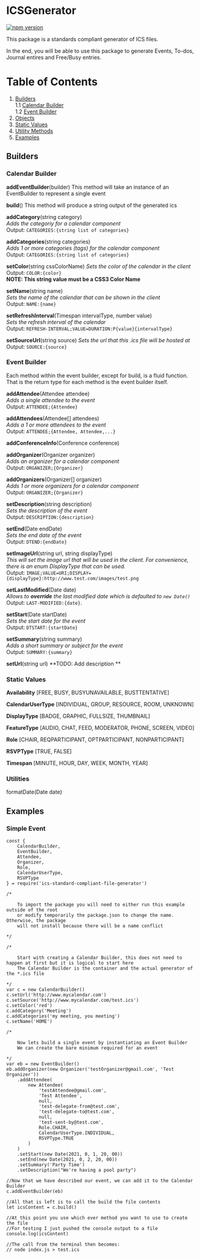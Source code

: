# ICSGenerator

[![npm version](https://img.shields.io/npm/v/ics-standard-compliant-file-generator.svg?style=flat)](https://www.npmjs.com/package/ics-standard-compliant-file-generator)

This package is a standards compliant generator of ICS files.

In the end, you will be able to use this package to generate Events, To-dos, Journal entires and Free/Busy entries.

# Table of Contents

1. [Builders](#builders)  
   1.1 [Calendar Builder](#calendar_builder)  
   1.2 [Event Builder](#event_builder)
2. [Objects](#objects)
3. [Static Values](#static_values)
4. [Utility Methods](#utilities)
5. [Examples](#examples)

## Builders<a name="builders"></a>

### Calendar Builder<a name="calendar_builder"></a>

**addEventBuilder**(builder)
This method will take an instance of an EventBuilder to represent a single event

**build**()
This method will produce a string output of the generated ics

**addCategory**(string category)  
_Adds the categoriy for a calendar component_  
Output: `CATEGORIES:{string list of categories}`

**addCategories**(string categories)  
_Adds 1 or more categories (tags) for the calendar component_  
Output: `CATEGORIES:{string list of categories}`

**setColor**(string cssColorName)
_Sets the color of the calendar in the client_  
Output: `COLOR:{color}`  
**NOTE: This string value must be a CSS3 Color Name**

**setName**(string name)  
_Sets the name of the calendar that can be shown in the client_  
Output: `NAME:{name}`

**setRefreshInterval**(Timespan intervalType, number value)  
_Sets the refresh interval of the calendar_  
Output: `REFRESH-INTERVAL;VALUE=DURATION:P{value}{intervalType}`

**setSourceUrl**(string source)
_Sets the url that this .ics file will be hosted at_  
Output: `SOURCE:{source}`

### Event Builder<a name="event_builder"></a>

Each method within the event builder, except for build, is a fluid function. That is the return type for each method is the event builder itself.

**addAttendee**(Attendee attendee)  
_Adds a single attendee to the event_  
Output: `ATTENDEE;{Attendee}`

**addAttendees**(Attendee[] attendees)  
_Adds a 1 or more attendees to the event_  
Output: `ATTENDEE;{Attendee, Attendee,...}`

**addConferenceInfo**(Conference conference)

**addOrganizer**(Organizer organizer)  
_Adds an organizer for a calendar component_  
Output: `ORGANIZER;{Organizer}`

**addOrganizers**(Organizer[] organizer)  
_Adds 1 or more organizers for a calendar component_  
Output: `ORGANIZER;{Organizer}`

**setDescription**(string description)  
_Sets the description of the event_  
Output: `DESCRIPTION:{description}`

**setEnd**(Date endDate)  
_Sets the end date of the event_  
Output: `DTEND:{endDate}`

**setImageUrl**(string url, string displayType)  
_This will set the image url that will be used in the client. For convenience, there is an enum DisplayType that can be used._  
Output: `IMAGE;VALUE=URI;DISPLAY={displayType}:http://www.test.com/images/test.png`

**setLastModified**(Date date)  
_Allows to **override** the last modified date which is defaulted to `new Date()`_
Output: `LAST-MODIFIED:{date}`.

**setStart**(Date startDate)  
_Sets the start date for the event_  
Output: `DTSTART:{startDate}`

**setSummary**(string summary)  
_Adds a short summary or subject for the event_  
Output: `SUMMARY:{summary}`

**setUrl**(string url)
**TODO: Add description **

### Static Values<a name="static_values"></a>

**Availability** [FREE, BUSY, BUSYUNAVAILABLE, BUSTTENTATIVE]

**CalendarUserType** [INDIVIDUAL, GROUP, RESOURCE, ROOM, UNKNOWN]

**DisplayType** [BADGE, GRAPHIC, FULLSIZE, THUMBNAIL]

**FeatureType** [AUDIO, CHAT, FEED, MODERATOR, PHONE, SCREEN, VIDEO]

**Role** [CHAIR, REQPARTICIPANT, OPTPARTICIPANT, NONPARTICIPANT]

**RSVPType** [TRUE, FALSE]

**Timespan** [MINUTE, HOUR, DAY, WEEK, MONTH, YEAR]

### Utilities<a name="utilities"></a>

formatDate(Date date)

## Examples<a name="examples"></a>

### Simple Event

```
const {
    CalendarBuilder,
    EventBuilder,
    Attendee,
    Organizer,
    Role,
    CalendarUserType,
    RSVPType
} = require('ics-standard-compliant-file-generator')

/*
    
    To import the package you will need to either run this example outside of the root
    or modify temporarily the package.json to change the name.  Otherwise, the package
    will not install because there will be a name conflict 

*/

/*

    Start with creating a Calendar Builder, this does not need to happen at first but it is logical to start here
    The Calendar Builder is the container and the actual generator of the *.ics file

*/
var c = new CalendarBuilder()
c.setUrl('http://www.mycalendar.com')
c.setSource('http://www.mycalendar.com/test.ics')
c.setColor('red')
c.addCategory('Meeting')
c.addCategories('my meeting, you meeting')
c.setName('HOME')

/*
    
    Now lets build a single event by instantiating an Event Builder
    We can create the bare minimum required for an event

*/
var eb = new EventBuilder()
eb.addOrganizer(new Organizer('testOrganizer@gmail.com', 'Test Organizer'))
    .addAttendee(
        new Attendee(
            'testAttendee@gmail.com',
            'Test Attendee',
            null,
            'test-delegate-from@test.com',
            'test-delegate-to@test.com',
            null,
            'test-sent-by@test.com',
            Role.CHAIR,
            CalendarUserType.INDIVIDUAL,
            RSVPType.TRUE
        )
    )
    .setStart(new Date(2021, 0, 1, 20, 00))
    .setEnd(new Date(2021, 0, 2, 20, 00))
    .setSummary('Party Time')
    .setDescription("We're having a pool party")

//Now that we have described our event, we can add it to the Calendar Builder
c.addEventBuilder(eb)

//All that is left is to call the build the file contents
let icsContent = c.build()

//At this point you use which ever method you want to use to create the file
//For testing I just pushed the console output to a file
console.log(icsContent)

//The call from the terminal then becomes:
// node index.js > test.ics

```
